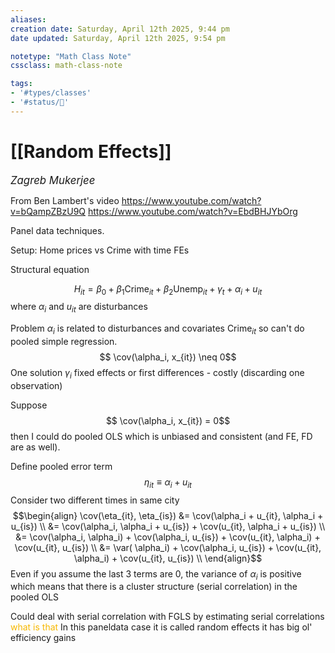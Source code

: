 ```yaml
---
aliases:
creation date: Saturday, April 12th 2025, 9:44 pm
date updated: Saturday, April 12th 2025, 9:54 pm

notetype: "Math Class Note"
cssclass: math-class-note

tags: 
- '#types/classes'
- '#status/🚧'
---
```


# [[Random Effects]]
<span style = "font-size:120%"><i >Zagreb Mukerjee </i></span>

From Ben Lambert's video
https://www.youtube.com/watch?v=bQampZBzU9Q
https://www.youtube.com/watch?v=EbdBHJYbOrg

Panel data techniques. 

Setup: Home prices vs Crime with time FEs

Structural equation

$$ H_{it} = \beta_0 + \beta_1 \text{Crime}_{it} + \beta_2 \text{Unemp}_{it} + \gamma_t + \alpha_i + u_{it}$$
where $\alpha_i$ and $u_{it}$ are disturbances

Problem $\alpha_i$ is related to disturbances and covariates $\text{Crime}_{it}$ so can't do pooled simple regression. $$ \cov(\alpha_i, x_{it}) \neq 0$$
One solution $\gamma_i$ fixed effects or first differences - costly (discarding one observation)

Suppose 
$$ \cov(\alpha_i, x_{it}) = 0$$then I could do pooled OLS which is unbiased and consistent (and FE, FD are as well). 

Define pooled error term $$ \eta_{it} \equiv \alpha_i + u_{it}$$
Consider two different times in same city 
$$\begin{align}
\cov(\eta_{it}, \eta_{is}) &= \cov(\alpha_i + u_{it}, \alpha_i + u_{is}) \\ 
&= \cov(\alpha_i, \alpha_i + u_{is}) + \cov(u_{it},  \alpha_i + u_{is})  \\ 
&= \cov(\alpha_i, \alpha_i) +  \cov(\alpha_i, u_{is}) + \cov(u_{it}, \alpha_i) + \cov(u_{it}, u_{is})  \\ 
&= \var( \alpha_i) +  \cov(\alpha_i, u_{is}) + \cov(u_{it}, \alpha_i) + \cov(u_{it}, u_{is})  \\ 
\end{align}$$
Even if you assume the last 3 terms are $0$, the variance of $\alpha_i$ is positive which means that there is a cluster structure (serial correlation) in the pooled OLS

Could deal with serial correlation with FGLS  by estimating serial correlations <font color=#F7B801>what is that</font>
In this paneldata case it is called random effects
it has big ol' efficiency gains